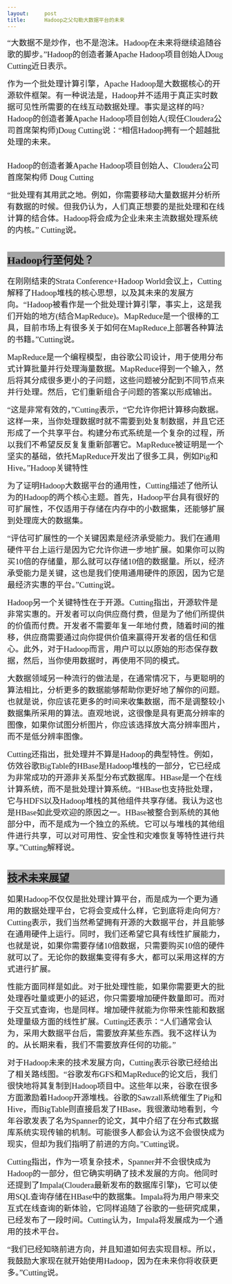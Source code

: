 ```yaml
---
layout:     post
title:      Hadoop之父勾勒大数据平台的未来 
---
```

<div id="article_content" class="article_content clearfix csdn-tracking-statistics" data-pid="blog" data-mod="popu_307" data-dsm="post">
								            <link rel="stylesheet" href="https://csdnimg.cn/release/phoenix/template/css/ck_htmledit_views-f76675cdea.css">
						<div class="htmledit_views" id="content_views">
                <div class="iteye-blog-content-contain" style="font-size:14px;"><div id="cnblogs_post_body">
<p><span style="font-family:'幼圆';font-size:14pt;">“大数据不是炒作，也不是泡沫。Hadoop在未来将继续追随谷歌的脚步。”Hadoop的创造者兼Apache Hadoop项目创始人Doug Cutting近日表示。</span></p>
<p><span style="font-family:'幼圆';font-size:14pt;">作为一个批处理计算引擎，Apache Hadoop是大数据核心的开源软件框架。有一种说法是，Hadoop并不适用于真正实时数据可见性所需要的在线互动数据处理。事实是这样的吗?Hadoop的创造者兼Apache Hadoop项目创始人(现任Cloudera公司首席架构师)Doug Cutting说：“相信Hadoop拥有一个超越批处理的未来。</span></p>
<p style="text-align:center;"><img src="http://images.cnitblog.com/blog/353059/201302/02153637-503911f2614c4102a432b66a2adebc65.png" alt=""></p>
<p style="text-align:left;"><span style="font-family:'幼圆';font-size:14pt;">Hadoop的创造者兼Apache Hadoop项目创始人、Cloudera公司首席架构师 Doug Cutting</span></p>
<p><span style="font-family:'幼圆';font-size:14pt;">“批处理有其用武之地。例如，你需要移动大量数据并分析所有数据的时候。但我仍认为，人们真正想要的是批处理和在线计算的结合体。Hadoop将会成为企业未来主流数据处理系统的内核。” Cutting说。</span></p>
<h1 style="background-color:#a5a5a5;"><span style="font-family:'幼圆';"><strong><span style="font-size:18pt;"><a name="bm2"></a>Hadoop行至何处？</span></strong></span></h1>
<p><span style="font-family:'幼圆';font-size:14pt;">在刚刚结束的Strata Conference+Hadoop World会议上，Cutting解释了Hadoop堆栈的核心思想，以及其未来的发展方向。“Hadoop被看作是一个批处理计算引擎，事实上，这是我们开始的地方(结合MapReduce)。MapReduce是一个很棒的工具，目前市场上有很多关于如何在MapReduce上部署各种算法的书籍。”Cutting说。</span></p>
<p><span style="font-family:'幼圆';font-size:14pt;">MapReduce是一个编程模型，由谷歌公司设计，用于使用分布式计算批量并行处理海量数据。MapReduce得到一个输入，然后将其分成很多更小的子问题，这些问题被分配到不同节点来并行处理。然后，它们重新组合子问题的答案以形成输出。</span></p>
<p><span style="font-family:'幼圆';font-size:14pt;">“这是非常有效的，”Cutting表示，“它允许你把计算移向数据。这样一来，当你处理数据时就不需要到处复制数据，并且它还形成了一个共享平台。构建分布式系统是一个复杂的过程，所以我们不希望反反复复重新部署它。MapReduce被证明是一个坚实的基础，依托MapReduce开发出了很多工具，例如Pig和Hive。”Hadoop关键特性</span></p>
<p><span style="font-family:'幼圆';font-size:14pt;">为了证明Hadoop大数据平台的通用性，Cutting描述了他所认为的Hadoop的两个核心主题。首先，Hadoop平台具有很好的可扩展性，不仅适用于存储在内存中的小数据集，还能够扩展到处理庞大的数据集。</span></p>
<p><span style="font-family:'幼圆';font-size:14pt;">“评估可扩展性的一个关键因素是经济承受能力。我们在通用硬件平台上运行是因为它允许你进一步地扩展。如果你可以购买10倍的存储量，那么就可以存储10倍的数据量。所以，经济承受能力是关键，这也是我们使用通用硬件的原因，因为它是最经济实惠的平台。”Cutting说。</span></p>
<p><span style="font-family:'幼圆';font-size:14pt;">Hadoop另一个关键特性在于开源。Cutting指出，开源软件是非常实惠的。开发者可以向供应商付费，但是为了他们所提供的价值而付费。开发者不需要年复一年地付费，随着时间的推移，供应商需要通过向你提供价值来赢得开发者的信任和信心。此外，对于Hadoop而言，用户可以以原始的形态保存数据，然后，当你使用数据时，再使用不同的模式。</span></p>
<p><span style="font-family:'幼圆';font-size:14pt;">大数据领域另一种流行的做法是，在通常情况下，与更聪明的算法相比，分析更多的数据能够帮助你更好地了解你的问题。也就是说，你应该花更多的时间来收集数据，而不是调整较小数据集所采用的算法。直观地说，这很像是具有更高分辨率的图像，如果你试图分析图片，你应该选择放大高分辨率图片，而不是低分辨率图像。</span></p>
<p><span style="font-family:'幼圆';font-size:14pt;">Cutting还指出，批处理并不算是Hadoop的典型特性。例如，仿效谷歌BigTable的HBase是Hadoop堆栈的一部分，它已经成为非常成功的开源非关系型分布式数据库。HBase是一个在线计算系统，而不是批处理计算系统。“HBase也支持批处理，它与HDFS以及Hadoop堆栈的其他组件共享存储。我认为这也是HBase如此受欢迎的原因之一。HBase被整合到系统的其他部分中，而不是成为一个独立的系统。它可以与堆栈的其他组件进行共享，可以对可用性、安全性和灾难恢复等特性进行共享。”Cutting解释说。</span></p>
<h1 style="background-color:#a5a5a5;"><span style="font-family:'幼圆';"><strong><span style="font-size:18pt;"><a></a>技术未来展望</span></strong></span></h1>
<p><span style="font-family:'幼圆';font-size:14pt;">如果Hadoop不仅仅是批处理计算平台，而是成为一个更为通用的数据处理平台，它将会变成什么样，它到底将走向何方?Cutting表示，我们当然希望拥有开源的大数据平台，并且能够在通用硬件上运行。同时，我们还希望它具有线性扩展能力，也就是说，如果你需要存储10倍数据，只需要购买10倍的硬件就可以了。无论你的数据集变得有多大，都可以采用这样的方式进行扩展。</span></p>
<p><span style="font-family:'幼圆';font-size:14pt;">性能方面同样是如此。对于批处理性能，如果你需要更大的批处理吞吐量或更小的延迟，你只需要增加硬件数量即可。而对于交互式查询，也是同样。增加硬件就能为你带来性能和数据处理量级方面的线性扩展。Cutting还表示：“人们通常会认为，采用大数据平台后，需要放弃某些东西。我不这样认为的。从长期来看，我们不需要放弃任何的功能。”</span></p>
<p><span style="font-family:'幼圆';font-size:14pt;">对于Hadoop未来的技术发展方向，Cutting表示谷歌已经给出了相关路线图。“谷歌发布GFS和MapReduce的论文后，我们很快地将其复制到Hadoop项目中。这些年以来，谷歌在很多方面激励着Hadoop开源堆栈。谷歌的Sawzall系统催生了Pig和Hive，而BigTable则直接启发了HBase。我很激动地看到，今年谷歌发表了名为Spanner的论文，其中介绍了在分布式数据库系统实现传输的机制。可能很多人都会认为这不会很快成为现实，但却为我们指明了前进的方向。”Cutting说。</span></p>
<p><span style="font-family:'幼圆';font-size:14pt;">Cutting指出，作为一项复杂技术，Spanner并不会很快成为Hadoop的一部分，但它确实明确了技术发展的方向。他同时还提到了Impala(Cloudera最新发布的数据库引擎)，它可以使用SQL查询存储在HBase中的数据集。Impala将为用户带来交互式在线查询的新体验，它同样追随了谷歌的一些研究成果，已经发布了一段时间。Cutting认为，Impala将发展成为一个通用的技术平台。</span></p>
<p><span style="font-family:'幼圆';font-size:14pt;">“我们已经知晓前进方向，并且知道如何去实现目标。所以，我鼓励大家现在就开始使用Hadoop，因为在未来你将收获更多。”Cutting说。</span></p>
</div></div>            </div>
                </div>
